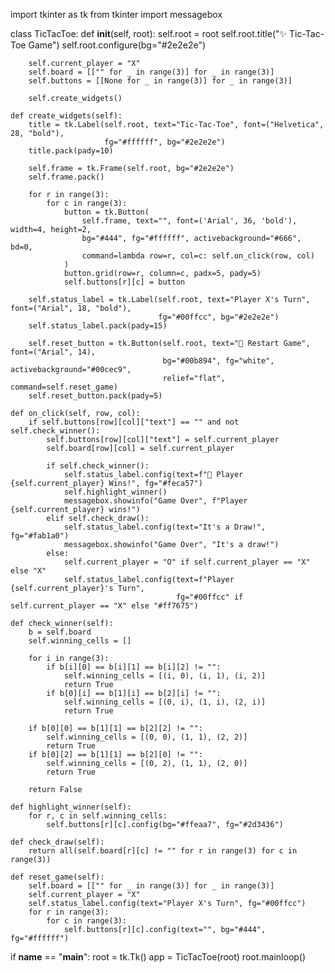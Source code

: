 import tkinter as tk
from tkinter import messagebox

class TicTacToe:
    def __init__(self, root):
        self.root = root
        self.root.title("✨ Tic-Tac-Toe Game")
        self.root.configure(bg="#2e2e2e")

        self.current_player = "X"
        self.board = [["" for _ in range(3)] for _ in range(3)]
        self.buttons = [[None for _ in range(3)] for _ in range(3)]

        self.create_widgets()

    def create_widgets(self):
        title = tk.Label(self.root, text="Tic-Tac-Toe", font=("Helvetica", 28, "bold"),
                         fg="#ffffff", bg="#2e2e2e")
        title.pack(pady=10)

        self.frame = tk.Frame(self.root, bg="#2e2e2e")
        self.frame.pack()

        for r in range(3):
            for c in range(3):
                button = tk.Button(
                    self.frame, text="", font=('Arial', 36, 'bold'), width=4, height=2,
                    bg="#444", fg="#ffffff", activebackground="#666", bd=0,
                    command=lambda row=r, col=c: self.on_click(row, col)
                )
                button.grid(row=r, column=c, padx=5, pady=5)
                self.buttons[r][c] = button

        self.status_label = tk.Label(self.root, text="Player X's Turn", font=("Arial", 18, "bold"),
                                     fg="#00ffcc", bg="#2e2e2e")
        self.status_label.pack(pady=15)

        self.reset_button = tk.Button(self.root, text="🔄 Restart Game", font=("Arial", 14),
                                      bg="#00b894", fg="white", activebackground="#00cec9",
                                      relief="flat", command=self.reset_game)
        self.reset_button.pack(pady=5)

    def on_click(self, row, col):
        if self.buttons[row][col]["text"] == "" and not self.check_winner():
            self.buttons[row][col]["text"] = self.current_player
            self.board[row][col] = self.current_player

            if self.check_winner():
                self.status_label.config(text=f"🎉 Player {self.current_player} Wins!", fg="#feca57")
                self.highlight_winner()
                messagebox.showinfo("Game Over", f"Player {self.current_player} wins!")
            elif self.check_draw():
                self.status_label.config(text="It's a Draw!", fg="#fab1a0")
                messagebox.showinfo("Game Over", "It's a draw!")
            else:
                self.current_player = "O" if self.current_player == "X" else "X"
                self.status_label.config(text=f"Player {self.current_player}'s Turn",
                                         fg="#00ffcc" if self.current_player == "X" else "#ff7675")

    def check_winner(self):
        b = self.board
        self.winning_cells = []

        for i in range(3):
            if b[i][0] == b[i][1] == b[i][2] != "":
                self.winning_cells = [(i, 0), (i, 1), (i, 2)]
                return True
            if b[0][i] == b[1][i] == b[2][i] != "":
                self.winning_cells = [(0, i), (1, i), (2, i)]
                return True

        if b[0][0] == b[1][1] == b[2][2] != "":
            self.winning_cells = [(0, 0), (1, 1), (2, 2)]
            return True
        if b[0][2] == b[1][1] == b[2][0] != "":
            self.winning_cells = [(0, 2), (1, 1), (2, 0)]
            return True

        return False

    def highlight_winner(self):
        for r, c in self.winning_cells:
            self.buttons[r][c].config(bg="#ffeaa7", fg="#2d3436")

    def check_draw(self):
        return all(self.board[r][c] != "" for r in range(3) for c in range(3))

    def reset_game(self):
        self.board = [["" for _ in range(3)] for _ in range(3)]
        self.current_player = "X"
        self.status_label.config(text="Player X's Turn", fg="#00ffcc")
        for r in range(3):
            for c in range(3):
                self.buttons[r][c].config(text="", bg="#444", fg="#ffffff")


if __name__ == "__main__":
    root = tk.Tk()
    app = TicTacToe(root)
    root.mainloop()
